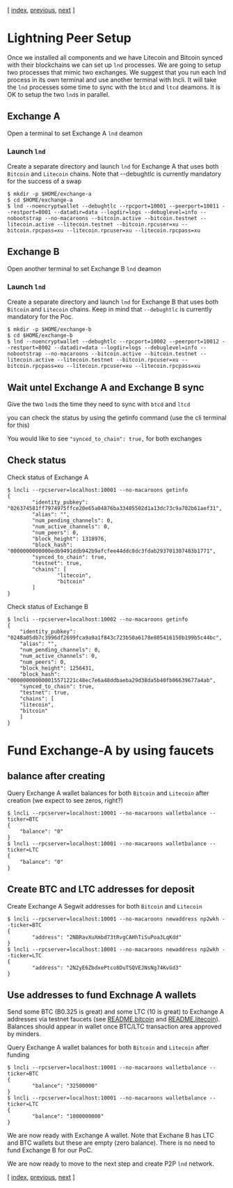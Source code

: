 [ [index](/README.md), [previous](/LIGHTNING-00-install.md), [next](/LIGHTNING-02-connect.md) ]

# Lightning Peer Setup

Once we installed all components and we have Litecoin and Bitcoin synced with their blockchains we can set up `lnd` processes. We are going to setup two processes that mimic two exchanges. We suggest that you run each lnd process in its own terminal and use another terminal with lncli. It will take the `lnd` processes some time to sync with the `btcd` and `ltcd` deamons. It is OK to setup the two `lnd`s in parallel.

## Exchange A

Open a terminal to set Exchange A `lnd` deamon

### Launch `lnd`
Create a separate directory and launch `lnd` for Exchange A that uses both `Bitcoin` and `Litecoin` chains.
Note that --debughtlc is currently mandatory for the success of a swap 
```shell
$ mkdir -p $HOME/exchange-a
$ cd $HOME/exchange-a
$ lnd --noencryptwallet --debughtlc --rpcport=10001 --peerport=10011 --restport=8001 --datadir=data --logdir=logs --debuglevel=info --nobootstrap --no-macaroons --bitcoin.active --bitcoin.testnet --litecoin.active --litecoin.testnet --bitcoin.rpcuser=xu --bitcoin.rpcpass=xu --litecoin.rpcuser=xu --litecoin.rpcpass=xu
```

## Exchange B

Open another terminal to set Exchange B `lnd` deamon

### Launch `lnd`
Create a separate directory and launch `lnd` for Exchange B that uses both `Bitcoin` and `Litecoin` chains. Keep in mind that `--debughtlc` is currently mandatory for the Poc.
```shell
$ mkdir -p $HOME/exchange-b
$ cd $HOME/exchange-b
$ lnd --noencryptwallet --debughtlc --rpcport=10002 --peerport=10012 --restport=8002 --datadir=data --logdir=logs --debuglevel=info --nobootstrap --no-macaroons --bitcoin.active --bitcoin.testnet --litecoin.active --litecoin.testnet --bitcoin.rpcuser=xu --bitcoin.rpcpass=xu --litecoin.rpcuser=xu --litecoin.rpcpass=xu
```
## Wait untel Exchange A and Exchange B sync

Give the two `lnd`s the time they need to sync with `btcd` and `ltcd`

you can check the status by using the getinfo command (use the cli terminal for this)

You would like to see `"synced_to_chain": true,` for both exchanges

## Check status 

Check status of Exchange A

```shell
$ lncli --rpcserver=localhost:10001 --no-macaroons getinfo
{
        "identity_pubkey": "026374581ff7974975ffce20e65a04876ba33405502d1a13dc73c9a702b61aef31",
        "alias": "",
        "num_pending_channels": 0,
        "num_active_channels": 0,
        "num_peers": 0,
        "block_height": 1318976,
        "block_hash": "0000000000000edb9491ddb942b9afcfee44ddc8dc3fdab293701307483b1771",
        "synced_to_chain": true,
        "testnet": true,
        "chains": [
                "litecoin",
                "bitcoin"
        ]
}
```

Check status of Exchange B

```shell
$ lncli --rpcserver=localhost:10002 --no-macaroons getinfo
{
    "identity_pubkey": "0248a05db7c3996df2699fca9a9a1f843c723b50a6178e805416150b199b5c44bc",
    "alias": "",
    "num_pending_channels": 0,
    "num_active_channels": 0,
    "num_peers": 0,
    "block_height": 1256431,
    "block_hash": "000000000000015571221c48ec7e6a48ddbaeba29d38da5b40fb06639677a4ab",
    "synced_to_chain": true,
    "testnet": true,
    "chains": [
	"litecoin",
	"bitcoin"
    ]
}
```

# Fund Exchange-A by using faucets 

## balance after creating

Query Exchange A wallet balances for both `Bitcoin` and `Litecoin` after creation (we expect to see zeros, right?)
```shell
$ lncli --rpcserver=localhost:10001 --no-macaroons walletbalance --ticker=BTC
{
    "balance": "0"
}
$ lncli --rpcserver=localhost:10001 --no-macaroons walletbalance --ticker=LTC
{
    "balance": "0"
}
```

## Create BTC and LTC addresses for deposit

Create Exchange A Segwit addresses for both `Bitcoin` and `Litecoin`
```shell
$ lncli --rpcserver=localhost:10001 --no-macaroons newaddress np2wkh --ticker=BTC
{
        "address": "2NBRavXuXmbd73tRvgCAHhTiSuPoa3LqKdd"
}
$ lncli --rpcserver=localhost:10001 --no-macaroons newaddress np2wkh --ticker=LTC
{
        "address": "2N2yE6ZbdxePtco8DuTSQVEJNsNg74KvGd3"
}
```

## Use addresses to fund Exchnage A wallets

Send some BTC (B0.325 is great) and some LTC (10 is great) to Exchange A addresses via testnet faucets (see [README.bitcoin](README.bitcoin.md/#bitcoin-testnet-faucet) and [README.litecoin](README.litecoin.md/#litecoin-testnet-faucet)). Balances should appear in wallet once BTC/LTC transaction area approved by minders.

Query Exchange A wallet balances for both `Bitcoin` and `Litecoin` after funding
```shell
$ lncli --rpcserver=localhost:10001 --no-macaroons walletbalance --ticker=BTC
{
        "balance": "32500000"
}
$ lncli --rpcserver=localhost:10001 --no-macaroons walletbalance --ticker=LTC
{
        "balance": "1000000000"
}
```

We are now ready with Exchange A wallet. Note that Exchane B has LTC and BTC wallets but these are empty (zero balance). There is no need to fund Exchange B for our PoC. 

We are now ready to move to the next step and create P2P `lnd` network.

[ [index](/README.md), [previous](/LIGHTNING-00-install.md), [next](/LIGHTNING-02-connect.md) ]
